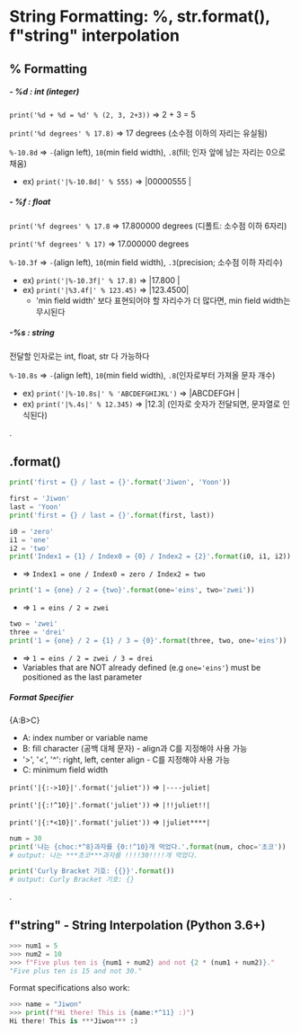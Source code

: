 # String Formatting: %, str.format(), f"string" interpolation

## % Formatting

##### - %d : int (integer)

`print('%d + %d = %d' % (2, 3, 2+3))` =>    2 + 3 = 5

`print('%d degrees' % 17.8)` =>  17 degrees (소수점 이하의 자리는 유실됨)

`%-10.8d` => `-`(align left), `10`(min field width), `.8`(fill; 인자 앞에 남는 자리는 0으로 채움)

- ex) `print('|%-10.8d|' % 555)`    => |00000555  |

##### - %f : float

`print('%f degrees' % 17.8` => 17.800000 degrees  (디폴트: 소수점 이하 6자리)

`print('%f degrees' % 17)` => 17.000000 degrees

`%-10.3f` => `-`(align left), `10`(min field width), `.3`(precision; 소수점 이하 자리수)

- ex) `print('|%-10.3f|' % 17.8)`    => |17.800    |
- ex) `print('|%3.4f|' % 123.45)` => |123.4500|
  - 'min field width' 보다 표현되어야 할 자리수가 더 많다면, min field width는 무시된다

##### -%s : string

전달할 인자로는 int, float, str 다 가능하다

`%-10.8s` => `-`(align left), `10`(min field width), `.8`(인자로부터 가져올 문자 개수)

- ex) `print('|%-10.8s|' % 'ABCDEFGHIJKL')` => |ABCDEFGH  |
- ex) `print('|%.4s|' % 12.345)` => |12.3| (인자로 숫자가 전달되면, 문자열로 인식된다)

.

## .format()

```python
print('first = {} / last = {}'.format('Jiwon', 'Yoon'))
```

```python
first = 'Jiwon'
last = 'Yoon'
print('first = {} / last = {}'.format(first, last))
```

```python
i0 = 'zero'
i1 = 'one'
i2 = 'two'
print('Index1 = {1} / Index0 = {0} / Index2 = {2}'.format(i0, i1, i2))
```

- => `Index1 = one / Index0 = zero / Index2 = two`

```python
print('1 = {one} / 2 = {two}'.format(one='eins', two='zwei'))
```

- => `1 = eins / 2 = zwei`

```python
two = 'zwei'
three = 'drei'
print('1 = {one} / 2 = {1} / 3 = {0}'.format(three, two, one='eins'))
```

- => `1 = eins / 2 = zwei / 3 = drei`
- Variables that are NOT already defined  (e.g `one='eins'`) must be positioned as the last parameter

##### Format Specifier

{A:B>C}

- A: index number or variable name
- B: fill character (공백 대체 문자) - align과 C를 지정해야 사용 가능
- '>', '<', '^': right, left, center align - C를 지정해야 사용 가능
- C: minimum field width

`print('|{:->10}|'.format('juliet'))` => `|----juliet|`

`print('|{:!^10}|'.format('juliet'))` => `|!!juliet!!|`

`print('|{:*<10}|'.format('juliet'))` => `|juliet****|`

```python
num = 30
print('나는 {choc:*^8}과자를 {0:!^10}개 먹었다.'.format(num, choc='초코'))
# output: 나는 ***초코***과자를 !!!!30!!!!개 먹었다.
```

```python
print('Curly Bracket 기호: {{}}'.format())
# output: Curly Bracket 기호: {}
```

.

## f"string" - String Interpolation (Python 3.6+)

```python
>>> num1 = 5
>>> num2 = 10
>>> f"Five plus ten is {num1 + num2} and not {2 * (num1 + num2)}."
"Five plus ten is 15 and not 30."
```
Format specifications also work:
```python
>>> name = "Jiwon"
>>> print(f"Hi there! This is {name:*^11} :)")
Hi there! This is ***Jiwon*** :)
```

